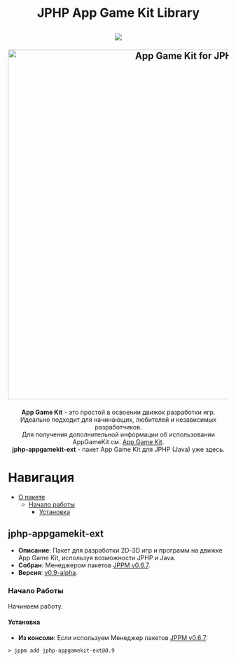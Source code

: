 <h1 align="center">JPHP App Game Kit Library</h1>
<h2 align="center">  

<img src="https://img.shields.io/badge/made%20by-FibonacciFox-blue.svg" >

<!--lint disable no-literal-urls-->  
<p align="center">
  <a href="https://github.com/FibonacciFox/jphp-appgamekit-ext">
    <img
      alt="App Game Kit for JPHP"
      src="https://dl.dropboxusercontent.com/s/9tyzk5e4iaa9ay7/Game%20Engine.svg?dl=0"
      width="800"
    />
  </a>
</p>
 
</h2>

<p align="center">
<b>App Game Kit</b> - это простой в освоении движок разработки игр.<br> 
Идеально подходит для начинающих, любителей и независимых разработчиков.<br>
Для получения дополнительной информации об использовании AppGameKit см. <a href="https://www.appgamekit.com/">App Game Kit</a>.<br>
<b>jphp-appgamekit-ext</b> - пакет App Game Kit для JPHP (Java) уже здесь.
</p>

# Навигация

* [О пакете](#jphp-appgamekit-ext)
  * [Начало работы](#начало-работы)
    * [Установка](#установка)

## jphp-appgamekit-ext
* **Описание**: Пакет для разработки 2D-3D игр и программ на движке App Game Kit, используя возможности JPHP и Java.
* **Собран**: Менеджером пакетов [JPPM v0.6.7](https://github.com/jphp-group/jphp/releases).  
* **Версия**: [v0.9-alpha](https://github.com/FibonacciFox/jphp-appgamekit-ext).

### Начало Работы
Начинаем работу.
#### Установка
* **Из консоли**: Если используем Менеджер пакетов [JPPM v0.6.7](https://github.com/jphp-group/jphp/releases):
```console
> jppm add jphp-appgamekit-ext@0.9
```




